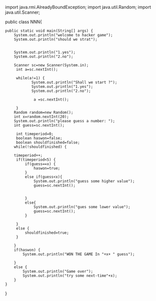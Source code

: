 import java.rmi.AlreadyBoundException;
import java.util.Random;
import java.util.Scanner;

public class NNN{
	

	public static void main(String[] args) {
		System.out.println("welcome to hacker game");
		System.out.println("should we strat");
	  
		
		System.out.println("1.yes");
		System.out.println("2.no");
		
		Scanner sc=new Scanner(System.in);
		 int a=sc.nextInt();
		 
		 while(a!=1) {
                System.out.println("Shall we start ?");
				System.out.println("1.yes");
				System.out.println("2.no");
				
				 a =sc.nextInt();
		
		 }
		Random random=new Random();
		int x=random.nextInt(20);
		System.out.println("please guess a number: ");
		int guess=sc.nextInt();
		
	     int timeperiod=0;
	     boolean haswon=false;
	     boolean shouldfinished=false;
	    while(!shouldfinished) { 
	    	
	    timeperiod++;
	     if(timeperiod<5) {
	    	 if(guess==x) {
	    		 haswon=true;
	    	 }
	    	 else if(guess<x){
	    		 System.out.println("guess some higher value");
	    		 guess=sc.nextInt();
	    		
	    		 
	    	 }
	    	 else{
	    		 System.out.println("gues some lower value");
	             guess=sc.nextInt();
	    	 }
	    
	     }
	     else {
	    	 shouldfinished=true;
	     }
		
	    }
	    if(haswon) {
	    	System.out.println("WON THE GAME In "+x+ " guess");
	    	
	    }
	    else {
	    	System.out.println("Game over");
	    	System.out.println("try some next-time"+x);
	    }
	}
}
